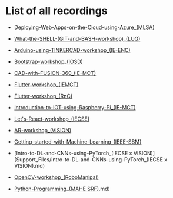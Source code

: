 # List of all recordings

* [Deploying-Web-Apps-on-the-Cloud-using-Azure_(MLSA)](Support_Files/Deploying-Web-Apps-on-the-Cloud-using-Azure_(MLSA).md)

* [What-the-SHELL-(GIT-and-BASH-workshop)_(LUG)](Support_Files/What-the-SHELL-(GIT-and-BASH-workshop)_(LUG).md)

* [Arduino-using-TINKERCAD-workshop_(IE-ENC)](Support_Files/Arduino-using-TINKERCAD-workshop_(IE-ENC).md*)

* [Bootstrap-workshop_(IOSD)](Support_Files/Bootstrap-workshop_(IOSD).md)

* [CAD-with-FUSION-360_(IE-MCT)](Support_Files/CAD-with-FUSION-360_(IE-MCT).md)

* [Flutter-workshop_(IEMCT)](Support_Files/Flutter-workshop_(IEMCT).md)

* [Flutter-workshop_(RnC)](Support_Files/Flutter-workshop_(RnC).md)

* [Introduction-to-IOT-using-Raspberry-Pi_(IE-MCT)](Support_Files/Introduction-to-IOT-using-Raspberry-Pi_(IE-MCT).md)

* [Let's-React-workshop_(IECSE)](Support_Files/Let's-React-workshop_(IECSE).md)

* [AR-workshop_(VISION)](Support_Files/AR-workshop_(VISION).md)

* [Getting-started-with-Machine-Learning_(IEEE-SBM)](Support_Files/Getting-started-with-Machine-Learning_(IEEE-SBM).md)

* [Intro-to-DL-and-CNNs-using-PyTorch_(IECSE x VISION)](Support_Files/Intro-to-DL-and-CNNs-using-PyTorch_(IECSE x VISION).md)

* [OpenCV-workshop_(RoboManipal)](Support_Files/OpenCV-workshop_(RoboManipal).md)

* [Python-Programming_(MAHE SRF)](Support_Files/Python-Programming_(MAHE-SRF).md).md)

